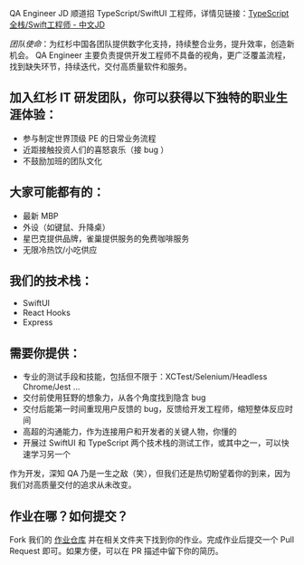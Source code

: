 QA Engineer JD
顺道招 TypeScript/SwiftUI 工程师，详情见链接：[TypeScript全栈/Swift工程师 - 中文JD](./developer-jd.md)

_团队使命_：为红杉中国各团队提供数字化支持，持续整合业务，提升效率，创造新机会。
QA Engineer 主要负责提供开发工程师不具备的视角，更广泛覆盖流程，找到缺失环节，持续迭代，交付高质量软件和服务。

## 加入红杉 IT 研发团队，你可以获得以下独特的职业生涯体验：

- 参与制定世界顶级 PE 的日常业务流程
- 近距接触投资人们的喜怒哀乐（接 bug ）
- 不鼓励加班的团队文化

## 大家可能都有的：

- 最新 MBP
- 外设（如键鼠、升降桌）
- 星巴克提供品牌，雀巢提供服务的免费咖啡服务
- 无限冷热饮/小吃供应

## 我们的技术栈：

- SwiftUI
- React Hooks
- Express

## 需要你提供：

- 专业的测试手段和技能，包括但不限于：XCTest/Selenium/Headless Chrome/Jest ...
- 交付前使用狂野的想象力，从各个角度找到隐含 bug
- 交付后能第一时间重现用户反馈的 bug，反馈给开发工程师，缩短整体反应时间
- 高超的沟通能力，作为连接用户和开发者的关键人物，你懂的
- 开展过 SwiftUI 和 TypeScript 两个技术栈的测试工作，或其中之一，可以快速学习另一个

作为开发，深知 QA 乃是一生之敌（笑），但我们还是热切盼望着你的到来，因为我们对高质量交付的追求从未改变。

## 作业在哪？如何提交？

Fork 我们的 [作业仓库](https://github.com/scdt-china/interview-assignments) 并在相关文件夹下找到你的作业。完成作业后提交一个 Pull Request 即可。如果方便，可以在 PR 描述中留下你的简历。
